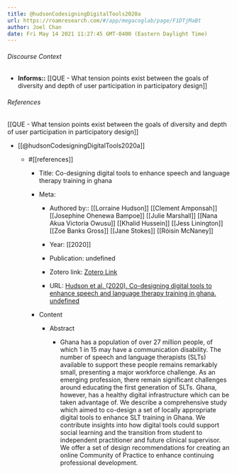 ```yaml
---
title: @hudsonCodesigningDigitalTools2020a
url: https://roamresearch.com/#/app/megacoglab/page/F1DTjMaBt
author: Joel Chan
date: Fri May 14 2021 11:27:45 GMT-0400 (Eastern Daylight Time)
---
```




###### Discourse Context

- **Informs::** [[QUE - What tension points exist between the goals of diversity and depth of user participation in participatory design]]

###### References

[[QUE - What tension points exist between the goals of diversity and depth of user participation in participatory design]]

- [[@hudsonCodesigningDigitalTools2020a]]

    - #[[references]]

        - Title: Co-designing digital tools to enhance speech and language therapy training in ghana

        - Meta:

            - Authored by:: [[Lorraine Hudson]] [[Clement Amponsah]] [[Josephine Ohenewa Bampoe]] [[Julie Marshall]] [[Nana Akua Victoria Owusu]] [[Khalid Hussein]] [[Jess Linington]] [[Zoe Banks Gross]] [[Jane Stokes]] [[Róisín McNaney]]

            - Year: [[2020]]

            - Publication: undefined

            - Zotero link: [Zotero Link](zotero://select/items/7_M45T7H69)

            - URL: [Hudson et al. (2020). Co-designing digital tools to enhance speech and language therapy training in ghana. undefined](https://doi.org/10.1145/3313831.3376474)

        - Content

            - Abstract

                - Ghana has a population of over 27 million people, of which 1 in 15 may have a communication disability. The number of speech and language therapists (SLTs) available to support these people remains remarkably small, presenting a major workforce challenge. As an emerging profession, there remain significant challenges around educating the first generation of SLTs. Ghana, however, has a healthy digital infrastructure which can be taken advantage of. We describe a comprehensive study which aimed to co-design a set of locally appropriate digital tools to enhance SLT training in Ghana. We contribute insights into how digital tools could support social learning and the transition from student to independent practitioner and future clinical supervisor. We offer a set of design recommendations for creating an online Community of Practice to enhance continuing professional development.
